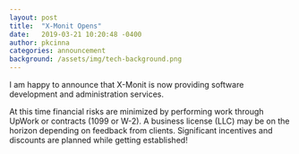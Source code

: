 ```yaml
---
layout: post
title:  "X-Monit Opens"
date:   2019-03-21 10:20:48 -0400
author: pkcinna
categories: announcement
background: /assets/img/tech-background.png
---
```

I am happy to announce that X-Monit is now providing software development and administration services.  

At this time financial risks are minimized by performing work through UpWork or contracts (1099 or W-2).  A business license (LLC) may be on the horizon depending on feedback from clients.  Significant incentives and discounts are planned while getting established!


